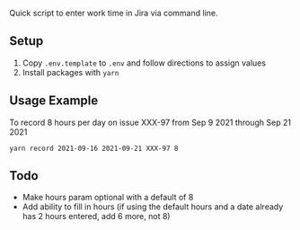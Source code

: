 Quick script to enter work time in Jira via command line.

## Setup
1. Copy `.env.template` to `.env` and follow directions to assign values
2. Install packages with `yarn`

## Usage Example
To record 8 hours per day on issue XXX-97 from Sep 9 2021 through Sep 21 2021
```
yarn record 2021-09-16 2021-09-21 XXX-97 8
```

## Todo
* Make hours param optional with a default of 8
* Add ability to fill in hours (if using the default hours and a date already has 2 hours entered, add 6 more, not 8)
